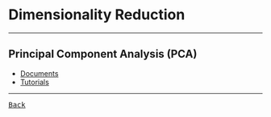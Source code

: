 # Dimensionality Reduction

---

<h2 title="
- Reduce correlated features.
- Improve performance.
- Reduce overfitting.
Bad:
- Principal components are less interpretable.
- Information loss.
- Must standardize databefore implementing PCA.
"> Principal Component Analysis (PCA) </h2>

- [Documents](./PCA/Documents.md)
- [Tutorials](./PCA/Tutorials.md)

---

[<kbd> Back </kbd>](./../Models.md)
